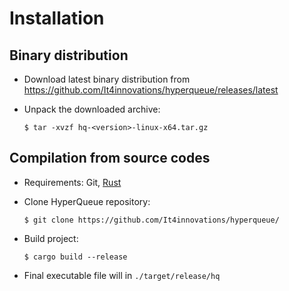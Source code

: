 
# Installation

## Binary distribution

* Download latest binary distribution from https://github.com/It4innovations/hyperqueue/releases/latest
* Unpack the downloaded archive:

   ``$ tar -xvzf hq-<version>-linux-x64.tar.gz``


## Compilation from source codes

* Requirements: Git, [Rust](https://www.rust-lang.org/tools/install)

* Clone HyperQueue repository:

  ``$ git clone https://github.com/It4innovations/hyperqueue/``

* Build project:

  ``$ cargo build --release``

* Final executable file will in ``./target/release/hq``
